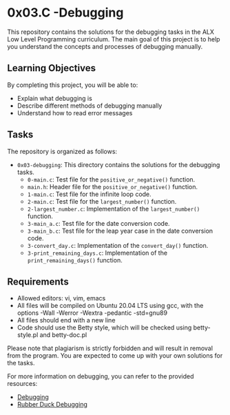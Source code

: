 # 0x03.C -Debugging

This repository contains the solutions for the debugging tasks in the ALX Low Level Programming curriculum. The main goal of this project is to help you understand the concepts and processes of debugging manually.

## Learning Objectives

By completing this project, you will be able to:

- Explain what debugging is
- Describe different methods of debugging manually
- Understand how to read error messages

## Tasks

The repository is organized as follows:

- `0x03-debugging`: This directory contains the solutions for the debugging tasks.
    - `0-main.c`: Test file for the `positive_or_negative()` function.
    - `main.h`: Header file for the `positive_or_negative()` function.
    - `1-main.c`: Test file for the infinite loop code.
    - `2-main.c`: Test file for the `largest_number()` function.
    - `2-largest_number.c`: Implementation of the `largest_number()` function.
    - `3-main_a.c`: Test file for the date conversion code.
    - `3-main_b.c`: Test file for the leap year case in the date conversion code.
    - `3-convert_day.c`: Implementation of the `convert_day()` function.
    - `3-print_remaining_days.c`: Implementation of the `print_remaining_days()` function.

## Requirements

- Allowed editors: vi, vim, emacs
- All files will be compiled on Ubuntu 20.04 LTS using gcc, with the options -Wall -Werror -Wextra -pedantic -std=gnu89
- All files should end with a new line
- Code should use the Betty style, which will be checked using betty-style.pl and betty-doc.pl

Please note that plagiarism is strictly forbidden and will result in removal from the program. You are expected to come up with your own solutions for the tasks.

For more information on debugging, you can refer to the provided resources:

- [Debugging](https://en.wikipedia.org/wiki/Debugging)
- [Rubber Duck Debugging](https://rubberduckdebugging.com/)

